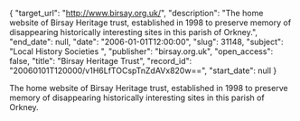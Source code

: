 {
  "target_url": "http://www.birsay.org.uk/", 
  "description": "The home website of Birsay Heritage trust, established in 1998 to preserve memory of disappearing historically interesting sites in this parish of Orkney.", 
  "end_date": null, 
  "date": "2006-01-01T12:00:00", 
  "slug": 31148, 
  "subject": "Local History Societies ", 
  "publisher": "birsay.org.uk", 
  "open_access": false, 
  "title": "Birsay Heritage Trust", 
  "record_id": "20060101T120000/v1H6LfTOCspTnZdAVx820w==", 
  "start_date": null
}

The home website of Birsay Heritage trust, established in 1998 to preserve memory of disappearing historically interesting sites in this parish of Orkney.